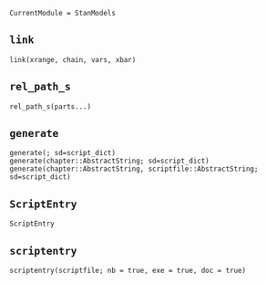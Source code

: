 ```@meta
CurrentModule = StanModels
```

## `link`
```@docs
link(xrange, chain, vars, xbar) 
```

## `rel_path_s`
```@docs
rel_path_s(parts...)
```

## `generate`
```@docs
generate(; sd=script_dict)
generate(chapter::AbstractString; sd=script_dict)
generate(chapter::AbstractString, scriptfile::AbstractString; sd=script_dict)
```

## `ScriptEntry`
```@docs
ScriptEntry
```

## `scriptentry`
```@docs
scriptentry(scriptfile; nb = true, exe = true, doc = true)
```


